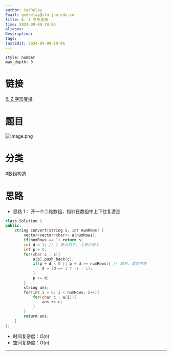 ```yaml
---
author: GedRelay
Email: gedrelay@stu.jnu.edu.cn
title: 6. Z 字形变换
time: 2024-09-09 19:05
aliases: 
Description: 
tags: 
lastEdit: 2024-09-09-19:06
---
```


```toc
style: number
max_depth: 3
```

# 链接
[6. Z 字形变换](https://leetcode.cn/problems/zigzag-conversion/) 

# 题目
![image.png](https://ged-pic-bed.oss-cn-guangzhou.aliyuncs.com/img/202409091905013.png)


# 分类
#数组构造

# 思路
- 思路 1：
开一个二维数组，指针在数组中上下往复游走

```cpp
class Solution {
public:
    string convert(string s, int numRows) {
        vector<vector<char>> a(numRows);
        if(numRows == 1) return s;
        int d = 1; // 1 表示向下，-1表示向上
        int p = 0;
        for(char c : s){
            a[p].push_back(c);
            if(p + d < 0 || p + d >= numRows){ // 越界，改变方向
                d = (d == 1 ? -1 : 1);
            }
            p += d;
        }
        string ans;
        for(int i = 0; i < numRows; i++){
            for(char c : a[i]){
                ans += c;
            }
        }
        return ans;
    }
};
```


- 时间复杂度：${O\left( n \right)  }$ 
- 空间复杂度：${O\left( n \right)  }$ 


---

